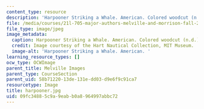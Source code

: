 ```yaml
---
content_type: resource
description: 'Harpooner Striking a Whale. American. Colored woodcut (n.d.). '
file: /media/courses/21l-705-major-authors-melville-and-morrison-fall-2003/09fc34885c9a9eabb0a8964997abbc72_harpooner.jpg
file_type: image/jpeg
image_metadata:
  caption: Harpooner Striking a Whale. American. Colored woodcut (n.d.).
  credit: Image courtesy of the Hart Nautical Collection, MIT Museum.
  image-alt: 'Harpooner Striking a Whale. American. '
learning_resource_types: []
ocw_type: OCWImage
parent_title: Melville Images
parent_type: CourseSection
parent_uid: 58b71220-13de-131e-dd03-d9e6f9c91ca7
resourcetype: Image
title: harpooner.jpg
uid: 09fc3488-5c9a-9eab-b0a8-964997abbc72
---
```

